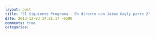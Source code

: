 ```yaml
---
layout: post
title: "El Siguiente Programa - En directo con Jaime Gayly parte 2"
date: 2013-12-03 14:21:17 -0500
comments: true
categories: 
---
```

